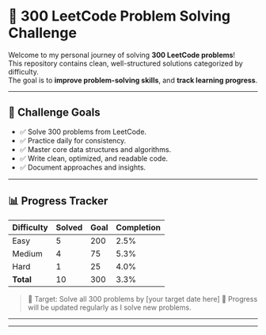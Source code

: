 # 🧠 300 LeetCode Problem Solving Challenge

Welcome to my personal journey of solving **300 LeetCode problems**!  
This repository contains clean, well-structured solutions categorized by difficulty.  
The goal is to **improve problem-solving skills**, and **track learning progress**.

---

## 🎯 Challenge Goals

- ✅ Solve 300 problems from LeetCode.
- ✅ Practice daily for consistency.
- ✅ Master core data structures and algorithms.
- ✅ Write clean, optimized, and readable code.
- ✅ Document approaches and insights.

---


## 📊 Progress Tracker
| Difficulty | Solved | Goal | Completion |
|------------|--------|------|------------|
| Easy       | 5      | 200  | 2.5%       |
| Medium     | 4      | 75   | 5.3%       |
| Hard       | 1      | 25   | 4.0%       |
| **Total**  | 10     | 300  | 3.3%       |

> 🧠 Target: Solve all 300 problems by [your target date here]
> 🎯 Progress will be updated regularly as I solve new problems.

---
---
